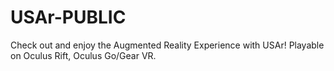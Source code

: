 # USAr-PUBLIC
Check out and enjoy the Augmented Reality Experience with USAr!  Playable on Oculus Rift, Oculus Go/Gear VR.
